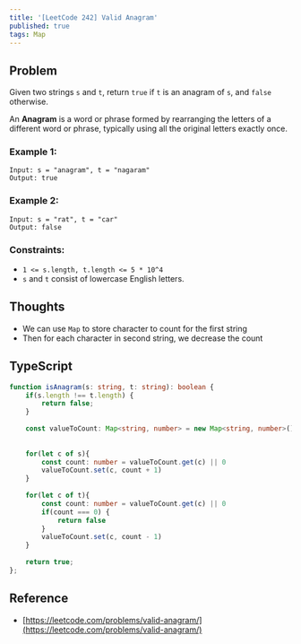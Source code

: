 ```yaml
---
title: '[LeetCode 242] Valid Anagram'
published: true
tags: Map
---
```


## Problem

Given two strings `s` and `t`, return `true` if `t` is an anagram of `s`, and `false` otherwise.

An **Anagram** is a word or phrase formed by rearranging the letters of a different word or phrase, typically using all the original letters exactly once.

### Example 1:

```
Input: s = "anagram", t = "nagaram"
Output: true
```

### Example 2:

```
Input: s = "rat", t = "car"
Output: false
```
 
### Constraints:

- `1 <= s.length, t.length <= 5 * 10^4`
- `s` and `t` consist of lowercase English letters.

## Thoughts

- We can use `Map` to store character to count for the first string
- Then for each character in second string, we decrease the count

## TypeScript

```typescript
function isAnagram(s: string, t: string): boolean {
    if(s.length !== t.length) {
        return false;
    }
    
    const valueToCount: Map<string, number> = new Map<string, number>();
    
    
    for(let c of s){
        const count: number = valueToCount.get(c) || 0
        valueToCount.set(c, count + 1)
    }
    
    for(let c of t){
        const count: number = valueToCount.get(c) || 0
        if(count === 0) {
            return false
        }
        valueToCount.set(c, count - 1)
    }
    
    return true;
};
```

## Reference

- [https://leetcode.com/problems/valid-anagram/](https://leetcode.com/problems/valid-anagram/)